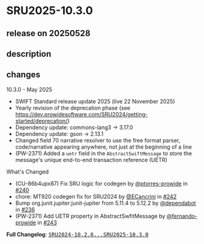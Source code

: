 # SRU2025-10.3.0

## release on 20250528

## description

## changes

10.3.0 - May 2025

* SWIFT Standard release update 2025 (live 22 November 2025)
* Yearly revision of the deprecation phase (see <a href="https://dev.prowidesoftware.com/SRU2024/getting-started/deprecation/" rel="nofollow">https://dev.prowidesoftware.com/SRU2024/getting-started/deprecation/</a>)
* Dependency update: commons-lang3 -> 3.17.0
* Dependency update: gson -> 2.13.1
* Changed field 70 narrative resolver to use the free format parser, code/narrative appearing anywhere, not just at the beginning of a line
* (PW-2371) Added a <code>uetr</code> field in the <code>AbstractSwiftMessage</code> to store the message's unique end-to-end transaction reference (UETR)

What's Changed

* (CU-86b4upx87) Fix SRU logic for codegen by <a class="user-mention notranslate" data-hovercard-type="user" data-hovercard-url="/users/ptorres-prowide/hovercard" data-octo-click="hovercard-link-click" data-octo-dimensions="link_type:self" href="https://github.com/ptorres-prowide">@ptorres-prowide</a> in <a class="issue-link js-issue-link" data-error-text="Failed to load title" data-id="3036560512" data-permission-text="Title is private" data-url="https://github.com/prowide/prowide-core/issues/240" data-hovercard-type="pull_request" data-hovercard-url="/prowide/prowide-core/pull/240/hovercard" href="https://github.com/prowide/prowide-core/pull/240">#240</a>
* chore: MT920 codegen fix for SRU2024 by <a class="user-mention notranslate" data-hovercard-type="user" data-hovercard-url="/users/ECancrini/hovercard" data-octo-click="hovercard-link-click" data-octo-dimensions="link_type:self" href="https://github.com/ECancrini">@ECancrini</a> in <a class="issue-link js-issue-link" data-error-text="Failed to load title" data-id="3053010357" data-permission-text="Title is private" data-url="https://github.com/prowide/prowide-core/issues/242" data-hovercard-type="pull_request" data-hovercard-url="/prowide/prowide-core/pull/242/hovercard" href="https://github.com/prowide/prowide-core/pull/242">#242</a>
* Bump org.junit.jupiter:junit-jupiter from 5.11.4 to 5.12.2 by <a class="user-mention notranslate" data-hovercard-type="organization" data-hovercard-url="/orgs/dependabot/hovercard" data-octo-click="hovercard-link-click" data-octo-dimensions="link_type:self" href="https://github.com/dependabot">@dependabot</a> in <a class="issue-link js-issue-link" data-error-text="Failed to load title" data-id="2992186622" data-permission-text="Title is private" data-url="https://github.com/prowide/prowide-core/issues/236" data-hovercard-type="pull_request" data-hovercard-url="/prowide/prowide-core/pull/236/hovercard" href="https://github.com/prowide/prowide-core/pull/236">#236</a>
* (PW-2371) Add UETR property in AbstractSwfitMessage by <a class="user-mention notranslate" data-hovercard-type="user" data-hovercard-url="/users/fernando-prowide/hovercard" data-octo-click="hovercard-link-click" data-octo-dimensions="link_type:self" href="https://github.com/fernando-prowide">@fernando-prowide</a> in <a class="issue-link js-issue-link" data-error-text="Failed to load title" data-id="3093265891" data-permission-text="Title is private" data-url="https://github.com/prowide/prowide-core/issues/243" data-hovercard-type="pull_request" data-hovercard-url="/prowide/prowide-core/pull/243/hovercard" href="https://github.com/prowide/prowide-core/pull/243">#243</a>

<strong>Full Changelog</strong>: <a class="commit-link" href="https://github.com/prowide/prowide-core/compare/SRU2024-10.2.6...SRU2025-10.3.0"><tt>SRU2024-10.2.6...SRU2025-10.3.0</tt></a>

